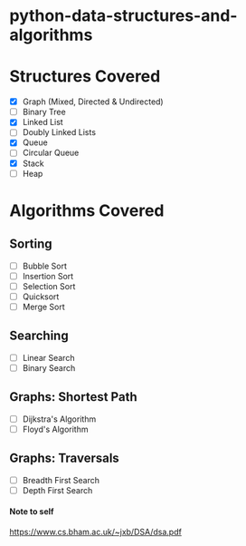 # python-data-structures-and-algorithms

# Structures Covered
- [x] Graph (Mixed, Directed & Undirected)
- [ ] Binary Tree
- [x] Linked List
- [ ] Doubly Linked Lists
- [x] Queue
- [ ] Circular Queue
- [x] Stack
- [ ] Heap

# Algorithms Covered
## Sorting
- [ ] Bubble Sort
- [ ] Insertion Sort
- [ ] Selection Sort
- [ ] Quicksort
- [ ] Merge Sort

## Searching
- [ ] Linear Search
- [ ] Binary Search

## Graphs: Shortest Path
- [ ] Dijkstra's Algorithm
- [ ] Floyd's Algorithm

## Graphs: Traversals
- [ ] Breadth First Search
- [ ] Depth First Search

#### Note to self
https://www.cs.bham.ac.uk/~jxb/DSA/dsa.pdf
